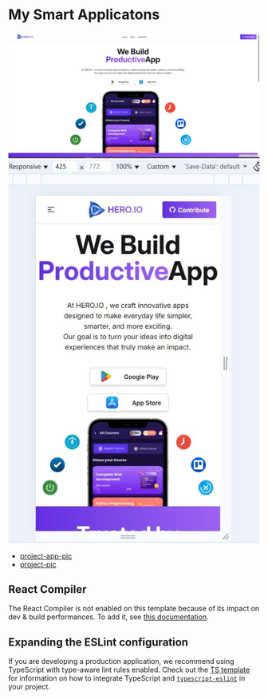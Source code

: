 # My Smart Applicatons

![project-app-pic](./public/assets/SharedScreenshot-01.jpg) 
![project-app-pic](./public/assets/SharedScreenshot-0.jpg) 
- [project-app-pic](./public/assets/SharedScreenshot-02.jpg)
- [project-pic](./public/assets/SharedScreenshot-03.jpg)

## React Compiler

The React Compiler is not enabled on this template because of its impact on dev & build performances. To add it, see [this documentation](https://react.dev/learn/react-compiler/installation).

## Expanding the ESLint configuration

If you are developing a production application, we recommend using TypeScript with type-aware lint rules enabled. Check out the [TS template](https://github.com/vitejs/vite/tree/main/packages/create-vite/template-react-ts) for information on how to integrate TypeScript and [`typescript-eslint`](https://typescript-eslint.io) in your project.
